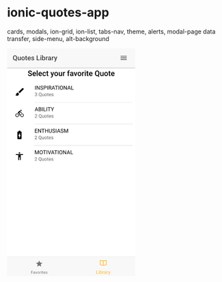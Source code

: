 # ionic-quotes-app
cards, modals, ion-grid, ion-list, tabs-nav, theme, alerts, modal-page data transfer, side-menu, alt-background

<kbd><img src="screenshots/ionic-quotes-app-1.png" alt="alt text" width=300></kbd>

